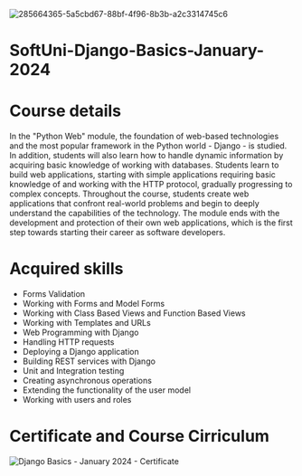 ![285664365-5a5cbd67-88bf-4f96-8b3b-a2c3314745c6](https://github.com/slambeca/SoftUni-Django-Basics-January-2024/assets/95913250/9ded81a4-994f-454e-b53b-9b76d7815198)

# SoftUni-Django-Basics-January-2024

# Course details

In the "Python Web" module, the foundation of web-based technologies and the most popular framework in the Python world - Django - is studied. In addition, students will also learn how to handle dynamic information by acquiring basic knowledge of working with databases. Students learn to build web applications, starting with simple applications requiring basic knowledge of and working with the HTTP protocol, gradually progressing to complex concepts. Throughout the course, students create web applications that confront real-world problems and begin to deeply understand the capabilities of the technology. The module ends with the development and protection of their own web applications, which is the first step towards starting their career as software developers.

# Acquired skills

* Forms Validation
* Working with Forms and Model Forms
* Working with Class Based Views and Function Based Views
* Working with Templates and URLs
* Web Programming with Django
* Handling HTTP requests
* Deploying a Django application
* Building REST services with Django
* Unit and Integration testing
* Creating asynchronous operations
* Extending the functionality of the user model
* Working with users and roles

# Certificate and Course Cirriculum
![Django Basics - January 2024 - Certificate](https://github.com/slambeca/SoftUni-Django-Basics-January-2024/assets/95913250/06296275-38d6-42c9-9a34-de67dfd5b98e)
